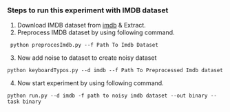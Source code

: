 ### Steps to run this experiment with IMDB dataset
1. Download IMDB dataset from [imdb](http://ai.stanford.edu/~amaas/data/sentiment/aclImdb_v1.tar.gz) & Extract.
2. Preprocess IMDB dataset by using following command.
```
 python preprocesImdb.py --f Path To Imdb Dataset
```
3. Now add noise to dataset to create noisy dataset
```
python keyboardTypos.py --d imdb --f Path To Preprocessed Imdb dataset
```
4. Now start experiment by using following command.
```
python run.py --d imdb -f path to noisy imdb dataset --out binary --task binary
```
